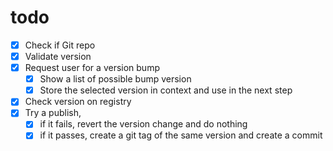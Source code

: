 # todo 

- [x] Check if Git repo 
- [x] Validate version 
- [x] Request user for a version bump 
  - [x] Show a list of possible bump version 
  - [x] Store the selected version in context and use in the next step
- [x] Check version on registry 
- [x] Try a publish,
  - [x] if it fails, revert the version change and do nothing 
  - [x] if it passes, create a git tag of the same version and create a commit
